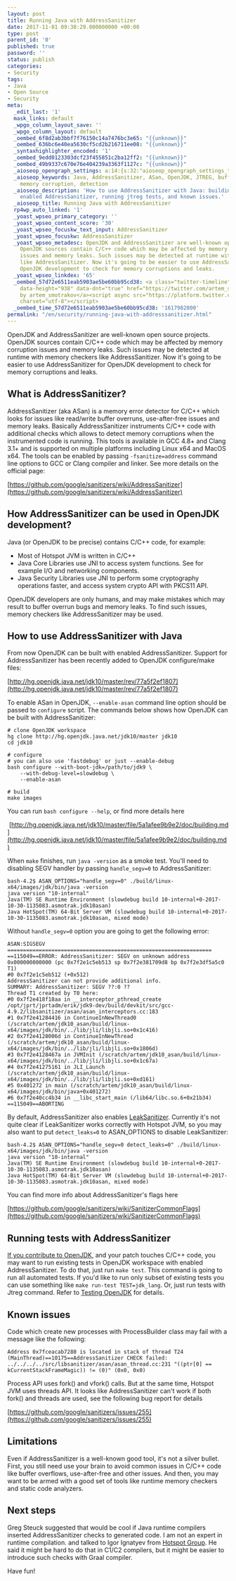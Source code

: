 ```yaml
---
layout: post
title: Running Java with AddressSanitizer
date: 2017-11-01 09:38:29.000000000 +00:00
type: post
parent_id: '0'
published: true
password: ''
status: publish
categories:
- Security
tags:
- Java
- Open Source
- Security
meta:
  _edit_last: '1'
  mask_links: default
  _wpgo_column_layout_save: ''
  _wpgo_column_layout: default
  _oembed_6f8d2ab3bbf7f76150c14a7476bc3e65: "{{unknown}}"
  _oembed_636bc6e40ea5630cf5cd2b216711ee08: "{{unknown}}"
  _syntaxhighlighter_encoded: '1'
  _oembed_9edd0123303dcf23f455851c2ba12ff2: "{{unknown}}"
  _oembed_49b9337c670e76e404239a3363f1127c: "{{unknown}}"
  _aioseop_opengraph_settings: a:14:{s:32:"aioseop_opengraph_settings_title";s:0:"";s:31:"aioseop_opengraph_settings_desc";s:0:"";s:36:"aioseop_opengraph_settings_customimg";s:0:"";s:37:"aioseop_opengraph_settings_imagewidth";s:0:"";s:38:"aioseop_opengraph_settings_imageheight";s:0:"";s:32:"aioseop_opengraph_settings_video";s:0:"";s:37:"aioseop_opengraph_settings_videowidth";s:0:"";s:38:"aioseop_opengraph_settings_videoheight";s:0:"";s:35:"aioseop_opengraph_settings_category";s:7:"article";s:34:"aioseop_opengraph_settings_section";s:0:"";s:30:"aioseop_opengraph_settings_tag";s:0:"";s:34:"aioseop_opengraph_settings_setcard";s:7:"summary";s:44:"aioseop_opengraph_settings_customimg_twitter";s:0:"";s:44:"aioseop_opengraph_settings_customimg_checker";s:1:"0";}
  _aioseop_keywords: Java, AddressSanitizer, ASan, OpenJDK, JTREG, buffer overflow,
    memory corruption, detection
  _aioseop_description: 'How to use AddressSanitizer with Java: building OpenJDK with
    enabled AddressSanitizer, running jtreg tests, and known issues.'
  _aioseop_title: Running Java with AddressSanitizer
  rp4wp_auto_linked: '1'
  _yoast_wpseo_primary_category: ''
  _yoast_wpseo_content_score: '30'
  _yoast_wpseo_focuskw_text_input: AddressSanitizer
  _yoast_wpseo_focuskw: AddressSanitizer
  _yoast_wpseo_metadesc: OpenJDK and AddressSanitizer are well-known open source projects.
    OpenJDK sources contain C/C++ code which may be affected by memory corruption
    issues and memory leaks. Such issues may be detected at runtime with memory checkers
    like AddressSanitizer. Now it's going to be easier to use AddressSanitizer for
    OpenJDK development to check for memory corruptions and leaks.
  _yoast_wpseo_linkdex: '65'
  _oembed_57d72e6511eab5903ae5be60bb95cd38: <a class="twitter-timeline" data-width="625"
    data-height="938" data-dnt="true" href="https://twitter.com/artem_smotrakov?ref_src=twsrc%5Etfw">Tweets
    by artem_smotrakov</a><script async src="https://platform.twitter.com/widgets.js"
    charset="utf-8"></script>
  _oembed_time_57d72e6511eab5903ae5be60bb95cd38: '1617982800'
permalink: "/en/security/running-java-with-addresssanitizer.html"
---
```

OpenJDK and AddressSanitizer are well-known open source projects. OpenJDK sources contain C/C++ code which may be affected by memory corruption issues and memory leaks. Such issues may be detected at runtime with memory checkers like AddressSanitizer. Now it's going to be easier to use AddressSanitizer for OpenJDK development to check for memory corruptions and leaks.

<!--more-->

## What is AddressSanitizer?

AddressSanitizer (aka ASan) is a memory error detector for C/C++ which looks for issues like read/write buffer overruns, use-after-free issues and memory leaks. Basically AddressSanitizer instruments C/C++ code with additional checks which allows to detect memory corruptions when the instrumented code is running. This tools is available in GCC 4.8+ and Clang 3.1+ and is supported on multiple platforms including Linux x64 and MacOS x64. The tools can be enabled by passing `-fsanitize=address` command line options to GCC or Clang compiler and linker. See more details on the official page:

[https://github.com/google/sanitizers/wiki/AddressSanitizer](https://github.com/google/sanitizers/wiki/AddressSanitizer)

## How AddressSanitizer can be used in OpenJDK development?

Java (or OpenJDK to be precise) contains C/C++ code, for example:

- Most of Hotspot JVM is written in C/C++
- Java Core Libraries use JNI to access system functions. See for example I/O and networking components.
- Java Security Libraries use JNI to perform some cryptography operations faster, and access system crypto API with PKCS11 API.

OpenJDK developers are only humans, and may make mistakes which may result to buffer overrun bugs and memory leaks. To find such issues, memory checkers like AddressSanitizer may be used.

## How to use AddressSanitizer with Java

From now OpenJDK can be built with enabled AddressSanitizer. Support for AddressSanitizer has been recently added to OpenJDK configure/make files:

[http://hg.openjdk.java.net/jdk10/master/rev/77a5f2ef1807](http://hg.openjdk.java.net/jdk10/master/rev/77a5f2ef1807)

To enable ASan in OpenJDK, `--enable-asan` command line option should be passed to `configure` script. The commands below shows how OpenJDK can be built with AddressSanitizer:

```
# clone OpenJDK workspace
hg clone http://hg.openjdk.java.net/jdk10/master jdk10
cd jdk10

# configure
# you can also use 'fastdebug' or just --enable-debug
bash configure --with-boot-jdk=/path/to/jdk9 \
    --with-debug-level=slowdebug \
    --enable-asan

# build
make images
```

You can run `bash configure --help`, or find more details here

&nbsp;[http://hg.openjdk.java.net/jdk10/master/file/5a1afee9b9e2/doc/building.md](http://hg.openjdk.java.net/jdk10/master/file/5a1afee9b9e2/doc/building.md)

When `make` finishes, run&nbsp;`java -version`&nbsp;as a smoke test. You'll need to disabling SEGV handler by passing `handle_segv=0`&nbsp;to AddressSanitizer:

```
bash-4.2$ ASAN_OPTIONS="handle_segv=0" ./build/linux-x64/images/jdk/bin/java -version
java version "10-internal"
Java(TM) SE Runtime Environment (slowdebug build 10-internal+0-2017-10-30-1135083.asmotrak.jdk10asan)
Java HotSpot(TM) 64-Bit Server VM (slowdebug build 10-internal+0-2017-10-30-1135083.asmotrak.jdk10asan, mixed mode)
```

Without `handle_segv=0` option you are going to get the following error:

```
ASAN:SIGSEGV
=================================================================
==115049==ERROR: AddressSanitizer: SEGV on unknown address 0x000000000000 (pc 0x7f2e1c5eb513 sp 0x7f2e381709d8 bp 0x7f2e3df5a5c0 T1)
#0 0x7f2e1c5eb512 (+0x512)
AddressSanitizer can not provide additional info.
SUMMARY: AddressSanitizer: SEGV ??:0 ??
Thread T1 created by T0 here:
#0 0x7f2e418f18aa in __interceptor_pthread_create /opt/jprt/jprtadm/erik/jdk9-dev/build/devkit/src/gcc-4.9.2/libsanitizer/asan/asan_interceptors.cc:183
#1 0x7f2e41284416 in ContinueInNewThread0 (/scratch/artem/jdk10_asan/build/linux-x64/images/jdk/bin/../lib/jli/libjli.so+0x1c416)
#2 0x7f2e4128006d in ContinueInNewThread (/scratch/artem/jdk10_asan/build/linux-x64/images/jdk/bin/../lib/jli/libjli.so+0x1806d)
#3 0x7f2e4128467a in JVMInit (/scratch/artem/jdk10_asan/build/linux-x64/images/jdk/bin/../lib/jli/libjli.so+0x1c67a)
#4 0x7f2e41275161 in JLI_Launch (/scratch/artem/jdk10_asan/build/linux-x64/images/jdk/bin/../lib/jli/libjli.so+0xd161)
#5 0x401272 in main (/scratch/artem/jdk10_asan/build/linux-x64/images/jdk/bin/java+0x401272)
#6 0x7f2e40cc4b34 in __libc_start_main (/lib64/libc.so.6+0x21b34)
==115049==ABORTING
```

By default, AddressSanitizer also enables [LeakSanitizer](https://github.com/google/sanitizers/wiki/AddressSanitizerLeakSanitizer). Currently it's not quite clear if LeakSanitizer works correctly with Hotspot JVM, so you may also want to put `detect_leaks=0` to ASAN\_OPTIONS to disable LeakSanitizer:

```
bash-4.2$ ASAN_OPTIONS="handle_segv=0 detect_leaks=0" ./build/linux-x64/images/jdk/bin/java -version
java version "10-internal"
Java(TM) SE Runtime Environment (slowdebug build 10-internal+0-2017-10-30-1135083.asmotrak.jdk10asan)
Java HotSpot(TM) 64-Bit Server VM (slowdebug build 10-internal+0-2017-10-30-1135083.asmotrak.jdk10asan, mixed mode)
```

You can find more info about AddressSanitizer's flags here

[https://github.com/google/sanitizers/wiki/SanitizerCommonFlags](https://github.com/google/sanitizers/wiki/SanitizerCommonFlags)

## Running tests with AddressSanitizer

[If you contribute to OpenJDK](http://openjdk.java.net/contribute/), and your patch touches C/C++ code, you may want to run existing tests in OpenJDK workspace with enabled AddressSanitizer. To do that, just run `make test`. This command is going to run all automated tests. If you'd like to run only subset of existing tests you can use something like `make run-test TEST=jdk_lang`. Or, just run tests with Jtreg command. Refer to&nbsp;[Testing OpenJDK](http://hg.openjdk.java.net/jdk10/master/file/5a1afee9b9e2/doc/testing.md) for details.

## Known issues

Code which create new processes with ProcessBuilder class may fail with a message like the following:

```
Address 0x7fceacab7280 is located in stack of thread T24 (MainThread)==10175==AddressSanitizer CHECK failed: ../../../../src/libsanitizer/asan/asan_thread.cc:231 "((ptr[0] == kCurrentStackFrameMagic)) != (0)" (0x0, 0x0)
```

Process API uses fork() and vfork() calls. But at the same time, Hotspot JVM uses threads API. It looks like AddressSanitizer can't work if both fork() and threads are used, see the following bug report for details

[https://github.com/google/sanitizers/issues/255](https://github.com/google/sanitizers/issues/255)

## Limitations

Even if AddressSanitizer is a well-known good tool, it's not a silver bullet. First, you still need use your brain to avoid common issues in C/C++ code like buffer overflows, use-after-free and other issues. And then, you may want to be armed with a good set of tools like runtime memory checkers and static code analyzers.

## Next steps

Greg Steuck suggested that would be cool if Java runtime compilers inserted AddressSanitizer checks to generated code. I am not an expert in runtime compilation. and talked to Igor Ignatyev from [Hotspot Group](http://openjdk.java.net/census#hotspot). He said it might be hard to do that in C1/C2 compilers, but it might be easier to introduce such checks with Graal compiler.

Have fun!

